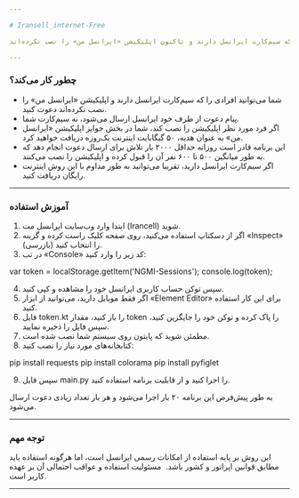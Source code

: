 ```yaml
---

# Iransell_internet-Free

روشی برای دریافت اینترنت رایگان مخصوص افرادی که سیم‌کارت ایرانسل دارند و تاکنون اپلیکیشن «ایرانسل من» را نصب نکرده‌اند.

---
```


### چطور کار می‌کند؟

- شما می‌توانید افرادی را که سیم‌کارت ایرانسل دارند و اپلیکیشن «ایرانسل من» را نصب نکرده‌اند دعوت کنید.  
- پیام دعوت از طرف خود ایرانسل ارسال می‌شود، نه سیم‌کارت شما.  
- اگر فرد مورد نظر اپلیکیشن را نصب کند، شما در بخش جوایز اپلیکیشن «ایرانسل من» به عنوان هدیه، ۵۰ گیگابایت اینترنت یک‌روزه دریافت خواهید کرد.  
- این برنامه قادر است روزانه حداقل ۲۰۰۰ بار تلاش برای ارسال دعوت انجام دهد که به طور میانگین ۵۰۰ تا ۶۰۰ نفر آن را قبول کرده و اپلیکیشن را نصب می‌کنند.  
- اگر سیم‌کارت ایرانسل دارید، تقریبا می‌توانید به طور مداوم با این روش اینترنت رایگان دریافت کنید.

---

### آموزش استفاده

1. ابتدا وارد وب‌سایت ایرانسل مت (Irancell) شوید.  
2. اگر از دسکتاپ استفاده می‌کنید، روی صفحه کلیک راست کرده و گزینه «Inspect» (بازرسی) را انتخاب کنید.  
3. در تب «Console» کد زیر را وارد کنید:

var token = localStorage.getItem('NGMI-Sessions');
console.log(token);


4. سپس توکن حساب کاربری ایرانسل خود را مشاهده و کپی کنید.  
5. اگر فقط موبایل دارید، می‌توانید از ابزار «Element Editor» برای این کار استفاده کنید.  
6. فایل token.kt را باز کنید، مقدار token را پاک کرده و توکن خود را جایگزین کنید، سپس فایل را ذخیره نمایید.  
7. مطمئن شوید که پایتون روی سیستم شما نصب شده است.  
8. کتابخانه‌های مورد نیاز را نصب کنید:

pip install requests
pip install colorama
pip install pyfiglet


9. سپس فایل main.py را اجرا کنید و از قابلیت برنامه استفاده کنید.  

به طور پیش‌فرض این برنامه ۲۰ بار اجرا می‌شود و هر بار تعداد زیادی دعوت ارسال می‌شود.


---

### توجه مهم

این روش بر پایه استفاده از امکانات رسمی ایرانسل است، اما هرگونه استفاده باید مطابق قوانین اپراتور و کشور باشد.  
مسئولیت استفاده و عواقب احتمالی آن بر عهده کاربر است.

---
